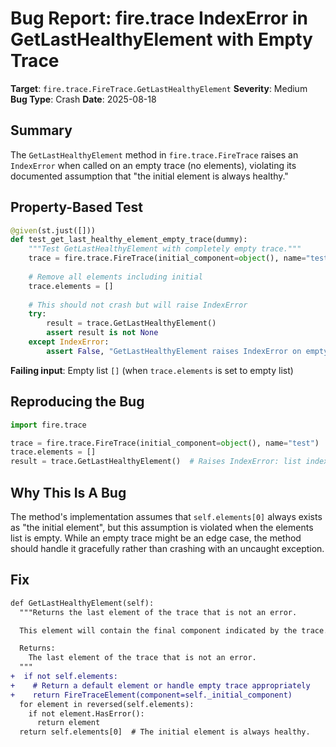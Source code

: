 # Bug Report: fire.trace IndexError in GetLastHealthyElement with Empty Trace

**Target**: `fire.trace.FireTrace.GetLastHealthyElement`
**Severity**: Medium
**Bug Type**: Crash
**Date**: 2025-08-18

## Summary

The `GetLastHealthyElement` method in `fire.trace.FireTrace` raises an `IndexError` when called on an empty trace (no elements), violating its documented assumption that "the initial element is always healthy."

## Property-Based Test

```python
@given(st.just([]))
def test_get_last_healthy_element_empty_trace(dummy):
    """Test GetLastHealthyElement with completely empty trace."""
    trace = fire.trace.FireTrace(initial_component=object(), name="test")
    
    # Remove all elements including initial
    trace.elements = []
    
    # This should not crash but will raise IndexError
    try:
        result = trace.GetLastHealthyElement()
        assert result is not None
    except IndexError:
        assert False, "GetLastHealthyElement raises IndexError on empty trace"
```

**Failing input**: Empty list `[]` (when `trace.elements` is set to empty list)

## Reproducing the Bug

```python
import fire.trace

trace = fire.trace.FireTrace(initial_component=object(), name="test")
trace.elements = []
result = trace.GetLastHealthyElement()  # Raises IndexError: list index out of range
```

## Why This Is A Bug

The method's implementation assumes that `self.elements[0]` always exists as "the initial element", but this assumption is violated when the elements list is empty. While an empty trace might be an edge case, the method should handle it gracefully rather than crashing with an uncaught exception.

## Fix

```diff
def GetLastHealthyElement(self):
  """Returns the last element of the trace that is not an error.

  This element will contain the final component indicated by the trace.

  Returns:
    The last element of the trace that is not an error.
  """
+  if not self.elements:
+    # Return a default element or handle empty trace appropriately
+    return FireTraceElement(component=self._initial_component)
  for element in reversed(self.elements):
    if not element.HasError():
      return element
  return self.elements[0]  # The initial element is always healthy.
```